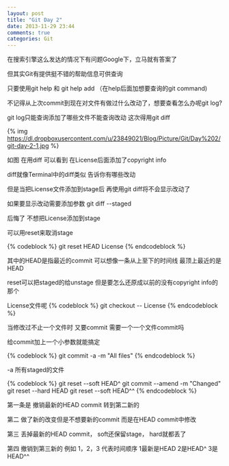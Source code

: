 ```yaml
---
layout: post
title: "Git Day 2"
date: 2013-11-29 23:44
comments: true
categories: Git
---
```

在搜索引擎这么发达的情况下有问题Google下，立马就有答案了  

但其实Git有提供挺不错的帮助信息可供查询  

只要使用git help 和 git help add （在help后面加想要查询的git command)  


不记得从上次commit到现在对文件有做过什么改动了，想要查看怎么办呢git log?  

git log只能查询添加了哪些文件不能查询改动 这次得用git diff  

{% img https://dl.dropboxusercontent.com/u/23849021/Blog/Picture/Git/Day%202/git-day-2-1.jpg %}  

如图 在用diff 可以看到 在License后面添加了copyright info  

diff就像Terminal中的diff类似 告诉你有哪些改动  

但是当把License文件添加到stage后 再使用git diff将不会显示改动了  

如果要显示改动需要添加参数 git diff --staged  

后悔了 不想把License添加到stage  

可以用reset来取消stage  

{% codeblock %}
git reset HEAD License
{% endcodeblock %}  

其中的HEAD是指最近的commit 可以想像一条从上至下的时间线 最顶上最近的是HEAD  

reset可以把staged的给unstage 但是要怎么还原成以前的没有copyright info的那个  

License文件呢
{% codeblock %}
git checkout -- License
{% endcodeblock %}  

当修改过不止一个文件时 又要commit 需要一个一个文件commit吗  

给commit加上一个小参数就能搞定  

{% codeblock %}
git commit -a -m "All files"
{% endcodeblock %}  

-a 所有staged的文件  

{% codeblock %}
git reset --soft HEAD^
git commit --amend -m "Changed"
git reset --hard HEAD
git reset --soft HEAD^^
{% endcodeblock %}  

第一条是 撤销最新的HEAD commit 转到第二新的  

第二 做了新的改变但是不想要新的commit 而是在HEAD commit中修改  

第三 丢掉最新的HEAD commit， soft还保留stage， hard就都丢了

第四 撤销到第三新的  例如 1，2，3 代表时间顺序 1最新是HEAD  2是HEAD^ 3是HEAD^^  


